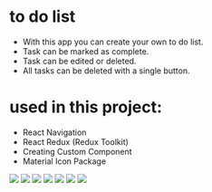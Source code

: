 # to do list

- With this app you can create your own to do list.
- Task can be marked as complete.
- Task can be edited or deleted.
- All tasks can be deleted with a single button.

# used in this project:
- React Navigation
- React Redux (Redux Toolkit)
- Creating Custom Component
- Material Icon Package

![](src/assets/todo_app.gif)
![](src/assets/1.jpg)
![](src/assets/2.jpg)
![](src/assets/3.jpg)
![](src/assets/4.jpg)
![](src/assets/5.jpg)
![](src/assets/6.jpg)
